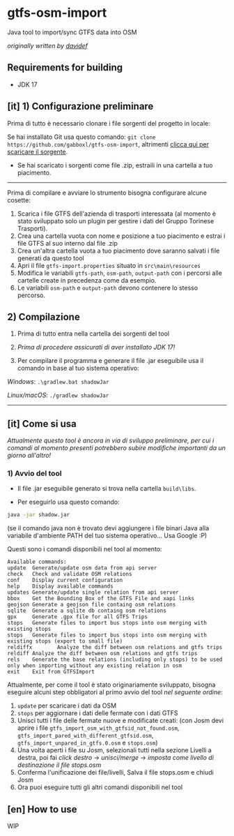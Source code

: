 # gtfs-osm-import
Java tool to import/sync GTFS data into OSM 
  
*originally written by [davidef](https://github.com/davidef)*

## Requirements for building
- JDK 17


## [it] 1) Configurazione preliminare

Prima di tutto è necessario clonare i file sorgenti del progetto in locale:

Se hai installato Git usa questo comando: `git clone https://github.com/gabboxl/gtfs-osm-import`, altrimenti [clicca qui per scaricare il sorgente](https://github.com/Gabboxl/gtfs-osm-import/archive/refs/heads/main.zip).

- Se hai scaricato i sorgenti come file .zip, estraili in una cartella a tuo piacimento.
-----

Prima di compilare e avviare lo strumento bisogna configurare alcune cosette:
1) Scarica i file GTFS dell'azienda di trasporti interessata (al momento è stato sviluppato solo un plugin per gestire i dati del Gruppo Torinese Trasporti).
2) Crea una cartella vuota con nome e posizione a tuo piacimento e estrai i file GTFS al suo interno dal file .zip
3) Crea un'altra cartella vuota a tuo piacimento dove saranno salvati i file generati da questo tool
4) Apri il file `gtfs-import.properties` situato in `src\main\resources`
5) Modifica le variabili `gtfs-path`, `osm-path`, `output-path` con i percorsi alle cartelle create in precedenza come da esempio.
6) Le variabili `osm-path` e `output-path` devono contenere lo stesso percorso.


## 2) Compilazione
1)  Prima di tutto entra nella cartella dei sorgenti del tool

2) *Prima di procedere assicurati di aver installato JDK 17!*

3) Per compilare il programma e generare il file .jar eseguibile usa il comando in base al tuo sistema operativo:

  *Windows*: `.\gradlew.bat shadowJar`

  *Linux/macOS*: `./gradlew shadowJar`

  ----------




## [it] Come si usa
*Attualmente questo tool è ancora in via di sviluppo preliminare, per cui i comandi al momento presenti potrebbero subire modifiche importanti da un giorno all'altro!*


### 1) Avvio del tool
- Il file .jar eseguibile generato si trova nella cartella `build\libs`.

- Per eseguirlo usa questo comando:
```bash
java -jar shadow.jar
```
(se il comando java non è trovato devi aggiungere i file binari Java alla variabile d'ambiente PATH del tuo sistema operativo... Usa Google :P)


Questi sono i comandi disponibili nel tool al momento:
```
Available commands:
update  Generate/update osm data from api server
check   Check and validate OSM relations
conf    Display current configuration
help    Display available commands
updates Generate/update single relation from api server
bbox    Get the Bounding Box of the GTFS File and xapi links
geojson Generate a geojson file containg osm relations
sqlite  Generate a sqlite db containg osm relations
gpx     Generate .gpx file for all GTFS Trips
stops   Generate files to import bus stops into osm merging with existing stops
stops   Generate files to import bus stops into osm merging with existing stops (export to small file)
reldiffx        Analyze the diff between osm relations and gtfs trips
reldiff Analyze the diff between osm relations and gtfs trips
rels    Generate the base relations (including only stops) to be used only when importing without any existing relation in osm
exit    Exit from GTFSImport
```

Attualmente, per come il tool è stato originariamente sviluppato, bisogna eseguire alcuni step obbligatori al primo avvio del tool *nel seguente ordine*:
1) `update` per scaricare i dati da OSM
2) `stops` per aggiornare i dati delle fermate con i dati GTFS
3) Unisci tutti i file delle fermate nuove e modificate creati: (con Josm devi aprire i file `gtfs_import_osm_with_gtfsid_not_found.osm`, `gtfs_import_pared_with_different_gtfsid.osm`, `gtfs_import_unpared_in_gtfs.0.osm` e `stops.osm`)
4) Una volta aperti i file su Josm, selezionali tutti nella sezione Livelli a destra, poi fai *click destro* -> *unisci/merge* -> *imposta come livello di destinazione il file stops.osm*
5) Conferma l'unificazione dei file/livelli, Salva il file stops.osm e chiudi Josm
6) Ora puoi eseguire tutti gli altri comandi disponibili nel tool




## [en] How to use
WIP
